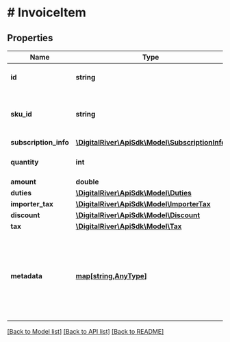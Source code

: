 # # InvoiceItem

## Properties

Name | Type | Description | Notes
------------ | ------------- | ------------- | -------------
**id** | **string** | The identifier of the item. | [optional] 
**sku_id** | **string** | The identifier of the stock keeping unit (SKU). | [optional] 
**subscription_info** | [**\DigitalRiver\ApiSdk\Model\SubscriptionInfo**](SubscriptionInfo.md) |  | [optional] 
**quantity** | **int** | The number of items. | [optional] 
**amount** | **double** |  | [optional] 
**duties** | [**\DigitalRiver\ApiSdk\Model\Duties**](Duties.md) |  | [optional] 
**importer_tax** | [**\DigitalRiver\ApiSdk\Model\ImporterTax**](ImporterTax.md) |  | [optional] 
**discount** | [**\DigitalRiver\ApiSdk\Model\Discount**](Discount.md) |  | [optional] 
**tax** | [**\DigitalRiver\ApiSdk\Model\Tax**](Tax.md) |  | [optional] 
**metadata** | [**map[string,AnyType]**](AnyType.md) | Key-value pairs used to store additional data. Value can be string, boolean or integer types. | [optional] 

[[Back to Model list]](../../README.md#documentation-for-models) [[Back to API list]](../../README.md#documentation-for-api-endpoints) [[Back to README]](../../README.md)


